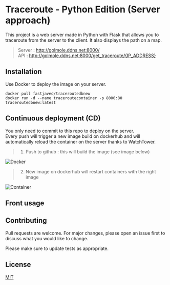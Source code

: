 # Traceroute - Python Edition (Server approach)

This project is a web server made in Python with Flask that allows you to traceroute from the server to the client. It also displays the path on a map. <br>
>Server : http://golmole.ddns.net:8000/ <br>
>API : http://golmole.ddns.net:8000/get_traceroute/{IP_ADDRESS}
## Installation

Use Docker to deploy the image on your server.

```
docker pull fastjaved/traceroutedbnew
docker run -d --name traceroutecontainer -p 8000:80 traceroutedbnew:latest
```

## Continuous deployment (CD)

You only need to commit to this repo to deploy on the server. <br>
Every push will trigger a new image build on dockerhub and will automatically reload the container on the server thanks to WatchTower.
> 1) Push to github : this will build the image (see image below)

![Docker](https://user-images.githubusercontent.com/26760102/98347591-e13add00-2017-11eb-9f41-ff4434b97ed8.png)


> 2) New image on dockerhub will restart containers with the right image

![Container](https://user-images.githubusercontent.com/26760102/98348326-e187a800-2018-11eb-800a-1a81894e4f88.png)

## Front usage


## Contributing
Pull requests are welcome. For major changes, please open an issue first to discuss what you would like to change.

Please make sure to update tests as appropriate.

## License
[MIT](https://choosealicense.com/licenses/mit/)
